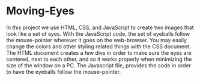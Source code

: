 # Moving-Eyes

In this project we use HTML, CSS, and JavaScript to create two images that look like a set of eyes. With the JavaScript code, the set of eyeballs follow the mouse-pointer wherever it goes on the web-browser. You may easily change the colors and other styling related things with the CSS document. The HTML document creates a few divs in order to make sure the eyes are centered, next to each other, and so it works properly when minimizing the size of the window on a PC. The Javascript file, provides the code in order to have the eyeballs follow the mouse-pointer.
